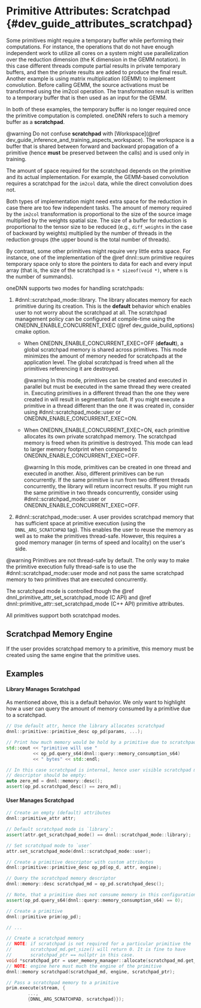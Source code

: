 Primitive Attributes: Scratchpad {#dev_guide_attributes_scratchpad}
===================================================================

Some primitives might require a temporary buffer while performing their
computations. For instance, the operations that do not have enough independent
work to utilize all cores on a system might use parallelization over the
reduction dimension (the K dimension in the GEMM notation). In this case
different threads compute partial results in private temporary buffers, and
then the private results are added to produce the final result. Another
example is using matrix multiplication (GEMM) to implement convolution.
Before calling GEMM, the source activations must be transformed using the
im2col operation. The transformation result is written to a temporary buffer
that is then used as an input for the GEMM.

In both of these examples, the temporary buffer is no longer required
once the primitive computation is completed. oneDNN refers to such a
memory buffer as a **scratchpad**.

@warning
    Do not confuse **scratchpad** with
    [Workspace](@ref dev_guide_inference_and_training_aspects_workspace).
    The workspace is a buffer that is shared between forward and backward
    propagation of a primitive (hence **must** be preserved between the calls)
    and is used only in training.

The amount of space required for the scratchpad depends on the
primitive and its actual implementation. For example, the GEMM-based
convolution requires a scratchpad for the `im2col` data, while the
direct convolution does not.

Both types of implementation might need extra space for the reduction in case
there are too few independent tasks. The amount of memory required by the
`im2col` transformation is proportional to the size of the source image
multiplied by the weights spatial size. The size of a buffer for reduction is
proportional to the tensor size to be reduced (e.g., `diff_weights` in the
case of backward by weights) multiplied by the number of threads in the
reduction groups (the upper bound is the total number of threads).

By contrast, some other primitives might require very little extra space. For
instance, one of the implementation of the @ref dnnl::sum primitive requires
temporary space only to store the pointers to data for each and every input
array (that is, the size of the scratchpad is `n * sizeof(void *)`, where `n` is
the number of summands).

oneDNN supports two modes for handling scratchpads:
1. #dnnl::scratchpad_mode::library.
   The library allocates memory for each primitive during its creation. This
   is the **default** behavior which enables user to not worry about the
   scratchpad at all.
   The scratchpad management policy can be configured at compile-time
   using the ONEDNN_ENABLE_CONCURRENT_EXEC (@ref dev_guide_build_options)
   cmake option.
   - When ONEDNN_ENABLE_CONCURRENT_EXEC=OFF (**default**), a global scratchpad
      memory is  shared across primitives. This mode minimizes the
      amount of memory needed for scratchpads at the application level. The global
      scratchpad is freed when all the primitives referencing it are destroyed.

      @warning
      In this mode, primitives can be created and executed in parallel but must
      be executed in the same thread they were created in. Executing primitives
      in a different thread than the one they were created in will result in
      segmentation fault. If you might execute a primitive in a thread
      different than the one it was created in, consider using
      #dnnl::scratchpad_mode::user or ONEDNN_ENABLE_CONCURRENT_EXEC=ON.
   - When ONEDNN_ENABLE_CONCURRENT_EXEC=ON, each primitive allocates its own
      private scratchpad memory. The scratchpad memory is freed when its
      primitive is destroyed. This mode can lead to larger memory footprint when
      compared to ONEDNN_ENABLE_CONCURRENT_EXEC=OFF.

      @warning
      In this mode, primitives can be created in one thread and executed in
      another. Also, different primitives can be run concurrently.
      If the same primitive is run from two different threads concurrently,
      the library will return incorrect results.
      If you might run the same primitive in two threads concurrently, consider
      using #dnnl::scratchpad_mode::user or ONEDNN_ENABLE_CONCURRENT_EXEC=OFF.
2. #dnnl::scratchpad_mode::user.
   A user provides scratchpad memory that has sufficient space at primitive
   execution (using the `DNNL_ARG_SCRATCHPAD` tag). This enables the user to
   reuse the memory as well as to make the primitives thread-safe. However, this
   requires a good memory manager (in terms of speed and locality) on the user's
   side.

@warning
   Primitives are not thread-safe by default. The only way to make the
   primitive execution fully thread-safe is to use the
   #dnnl::scratchpad_mode::user mode and not pass the same scratchpad memory to
   two primitives that are executed concurrently.

The scratchpad mode is controlled though the
@ref dnnl_primitive_attr_set_scratchpad_mode (C API) and
@ref dnnl::primitive_attr::set_scratchpad_mode (C++ API) primitive attributes.

All primitives support both scratchpad modes.

## Scratchpad Memory Engine

If the user provides scratchpad memory to a primitive, this memory must be
created using the same engine that the primitive uses.

## Examples

#### Library Manages Scratchpad

As mentioned above, this is a default behavior. We only want to highlight how a
user can query the amount of memory consumed by a primitive due to a scratchpad.

~~~cpp
// Use default attr, hence the library allocates scratchpad
dnnl::primitive::primitive_desc op_pd(params, ...);

// Print how much memory would be hold by a primitive due to scratchpad
std::cout << "primitive will use "
          << op_pd.query_s64(dnnl::query::memory_consumption_s64)
          << " bytes" << std::endl;

// In this case scratchpad is internal, hence user visible scratchpad memory
// descriptor should be empty:
auto zero_md = dnnl::memory::desc();
assert(op_pd.scratchpad_desc() == zero_md);
~~~

#### User Manages Scratchpad

~~~cpp
// Create an empty (default) attributes
dnnl::primitive_attr attr;

// Default scratchpad mode is `library`:
assert(attr.get_scratchpad_mode() == dnnl::scratchpad_mode::library);

// Set scratchpad mode to `user`
attr.set_scratchpad_mode(dnnl::scratchpad_mode::user);

// Create a primitive descriptor with custom attributes
dnnl::primitive::primitive_desc op_pd(op_d, attr, engine);

// Query the scratchpad memory descriptor
dnnl::memory::desc scratchpad_md = op_pd.scratchpad_desc();

// Note, that a primitive does not consume memory in this configuration:
assert(op_pd.query_s64(dnnl::query::memory_consumption_s64) == 0);

// Create a primitive
dnnl::primitive prim(op_pd);

// ...

// Create a scratchpad memory
// NOTE: if scratchpad is not required for a particular primitive the
//       scratchpad_md.get_size() will return 0. It is fine to have
//       scratchpad_ptr == nullptr in this case.
void *scratchpad_ptr = user_memory_manager::allocate(scratchpad_md.get_size());
// NOTE: engine here must much the engine of the primitive
dnnl::memory scratchpad(scratchpad_md, engine, scratchpad_ptr);

// Pass a scratchpad memory to a primitive
prim.execute(stream, {
        ...,
        {DNNL_ARG_SCRATCHPAD, scratchpad}});
~~~
